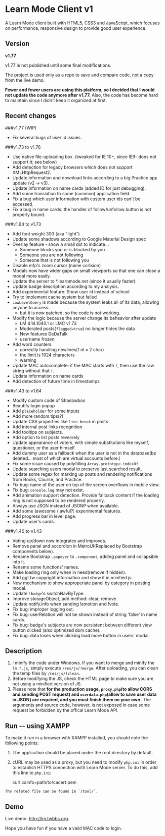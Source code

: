 Learn Mode Client v1
================

A Learn Mode client built with HTML5, CSS3 and JavaScript, which focuses on performance, responsive design to provide good user experience.

Version
------
**v1.77**

v1.77 is not published until some final modifications.

The project is used only as a repo to save and compare code, not a copy from the live demo.

**Fewer and fewer users are using this platform, so I decided that I would not update the code anymore after v1.77.**
Also, the code has become hard to maintain since I didn't keep it organized at first.

Recent changes
------
###v1.77 (WIP)
* Fix several bugs of user id issues.

###v1.73 to v1.76
* Use native file-uploading box. (tweaked for IE 10+, since IE9- does not support it; see below)
* Add detection for legacy browsers which does not support XMLHttpRequest2.
* Update information and download links according to a big Practice app update (v2 -> v3).
* Update information on name cards (added ID for just debugging).
* Add some translation to some (common) application field.
* Fix a bug which user information with custom user ids can't be accessed.
* Fix a bug in name cards: the handler of follow/unfollow button is not properly bound.

###v1.64 to v1.73
* Add font weight 300 (aka "light")
* Update some shadows according to Google Material Design spec
* Overlay feature - show a small dot to indicate...
  * Someone blocks you or is blocked by you
  * Someone you are not following
  * Someone that is not following you
* Disable mfp's zoom cursor (name collision)
* Modals now have wider gaps on small viewports so that one can close a modal more easily.
* Update the server to *.learnmode.net (since it usually faster)
* Update badge description according to my analysis.
* Add experimental feature: Show user id instead of school
* Try to implement cache system but failed
* `LowLevelQuery` is made because the system leaks all of its data, allowing anyone to access.
  * but it is now patched, so the code is not working.
* Modify the logic because the server change its beheavior after update
  * LM 4.14.1040.1 or LMC v1.73
  * Moderated posts(`flagged=true`) no longer hides the data
  * New features DaDaTalk
  * username frozen
* Add word counters
  * correctly handling newlines(1 nl = 2 char)
  * the limit is 1024 characters
  * warning
* Update MAC autocomplete: if the MAC starts with `!`, then use the raw string without that `!`.
* Update information on name cards
* Add detection of future time in timestamps

###v1.43 to v1.64
* Modify custom code of Shadowbox
* Beautify login popup
* Add `placeholder` for some inputs
* Add more random tips(?)
* Update CSS properties like `line-break` in posts
* Add internal post links recognition
* Add tooltips on subjects. 
* Add option to list posts reversely
* Update appearance of voters, with simple substitutions like myself, questioner, or the user himself.
* Add dummy user as a fallback when the user is not in the database(be deleted... most of which are virtual accounts before.)
* Fix some issue caused by polyfilling `Array.prototype.indexOf`.
* Update searching users modal to preserve last searched result.
* Update some regex for marking up posts and rendering notifications from Books, Course, and Practice.
* Fix bug: name of the user on top of the screen overflows in mobile view.
* Fix bug: `console.log` may not exist.
* Add animation support detection. Provide fallback content if the loading ring is not supposed to be rendered properly.
* Always use JSON instead of JSONP when available.
* Add some (awesome / awful?) experimental features.
* Add progress bar in level page.
* Update user's cards.

###v1.40 to v1.43
* Voting up/down now integrates and improves.
* Remove panel and accordion in MetroUI(Replaced by Bootstrap components below).
* Rename Bootstrap `.popover` to `.component`, adding panel and collapsible into it.
* Rename some functions' names.
* Make loading ring only when in need(remove if hidden).
* Add ggt.tw copyright information and show it in minified js.
* New mechanism to show approperiate panel by category in posting modal.
* Update `!badge`'s switchNavByType.
* Improve storageObject, add method: clear, remove.
* Update notify.info when sending !emotion and !vote.
* Fix bug: improper logging out.
* Fix bug: userRelation will not be shown instead of string 'false' in name cards.
* Fix bug: badge's subjects are now persistent between different view button clicked (also optimized dom cache).
* Fix bug: data loses when clicking load more button in users' modal.

Description
------
 1.  I minify the code under Windows. If you want to merge and minify the `lm.*.js`, simply execute `/res/js/!merge`. After uploading, you can clean the temp files by `/res/js/!clean`.
 2.  Before modifying the JS, check the HTML page to make sure you are not using a minified version of JS.
 3.  Please note that **for the production usage, `proxy.php`(to allow CORS and sending POST request) and `userdata.php`(allow to save user data in JSON) are required, and you must finish them on your own.** The arguments and source code, however, is not exposed in case some request be forbidden by the offical Learn Mode API.

Run -- using XAMPP
------
To make it run in a browser with XAMPP installed, you should note the following points:
 1.  The application should be placed under the root directory by default.
 2.  cURL may be used as a proxy, but you need to modify `php.ini` in order to establish HTTPS connection with Learn Mode server. To do this, add this line to `php.ini`:

		curl.cainfo=path/to/cacert.pem

	The related file can be found in `/tool/`.

Demo
------
Live demo: http://lm.twbbs.org.

Hope you have fun if you have a vaild MAC code to login.
